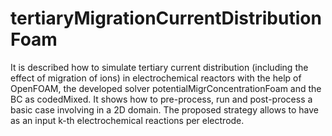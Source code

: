 # tertiaryMigrationCurrentDistributionFoam
 It is described how to simulate tertiary current distribution (including the effect of migration of ions) in electrochemical reactors with the help of OpenFOAM, the developed solver potentialMigrConcentrationFoam and the BC as codedMixed. It shows how to pre-process, run and post-process a basic case involving in a 2D domain.  The proposed strategy allows to have as an input k-th electrochemical reactions per electrode.
